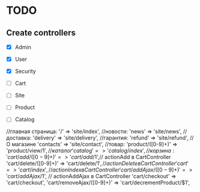 # TODO

## Create controllers
* [X] Admin
* [X] User
* [X] Security
* [ ] Cart
* [ ] Site
* [ ] Product
* [ ] Catalog


//главная страница:
'/' => 'site/index',
//новости:
'news' => 'site/news',
//доставка:
'delivery' => 'site/delivery',
//гарантия:
'refund' => 'site/refund',
// О магазине
'contacts' => 'site/contact',
//товар:
'product/([0-9]+)' => 'product/view/$1',
//каталог
'catalog' => 'catalog/index',
//корзина:
'cart/add/([0-9]+)' => 'cart/add/$1',// actionAdd в CartController
'cart/delete/([0-9]+)' => 'cart/delete/$1',// actionDelete в CartController
'cart' => 'cart/index',// actionIndex в CartController
'cart/addAjax/([0-9]+)' => 'cart/addAjax/$1', // actionAddAjax в CartController
'cart/checkout' => 'cart/checkout',
'cart/removeAjax/([0-9]+)' => 'cart/decrementProduct/$1',